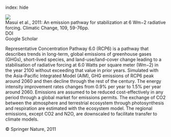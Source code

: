 index: hide

<div class="Citation">
    <div class="Citation-thumb CitationThumb-linked"  data-href="https://doi.org/10.1007/s10584-011-0150-5">
      <img src="https://static.claimspace.cloud/climate-study-static/refs/thumbs/1/Masui_et_al_2011-thumb.png" />
    </div>

  <div class="Citation-body">
    <div class="Citation-text">Masui et al., 2011: An emission pathway for stabilization at 6 Wm−2 radiative forcing. <span class="Article-journal">Climatic Change, </span><span class="Article-volume">109, </span>59-76pp.</div>
    <div class="Citation-links">
      <div class="CitationLink" data-href="https://doi.org/10.1007/s10584-011-0150-5">
        <div class="CitationLink-icon CitationLink-Doi"></div>
        <div class="CitationLink-text">DOI</div>
      </div>
      <div class="CitationLink" data-href="https://scholar.google.com/scholar?q=10.1007/s10584-011-0150-5">
        <div class="CitationLink-icon CitationLink-Scholar"></div>
        <div class="CitationLink-text">Google Scholar</div>
      </div>
    </div>
  </div>
</div>

Representative Concentration Pathway 6.0 (RCP6) is a pathway that describes trends in long-term, global emissions of greenhouse gases (GHGs), short-lived species, and land-use/land-cover change leading to a stabilisation of radiative forcing at 6.0 Watts per square meter (Wm−2) in the year 2100 without exceeding that value in prior years. Simulated with the Asia-Pacific Integrated Model (AIM), GHG emissions of RCP6 peak around 2060 and then decline through the rest of the century. The energy intensity improvement rates changes from 0.9% per year to 1.5% per year around 2060. Emissions are assumed to be reduced cost-effectively in any period through a global market for emissions permits. The exchange of CO2 between the atmosphere and terrestrial ecosystem through photosynthesis and respiration are estimated with the ecosystem model. The regional emissions, except CO2 and N2O, are downscaled to facilitate transfer to climate models.

<div class="Citation-copy">
&copy; Springer Nature, 2011
</div>